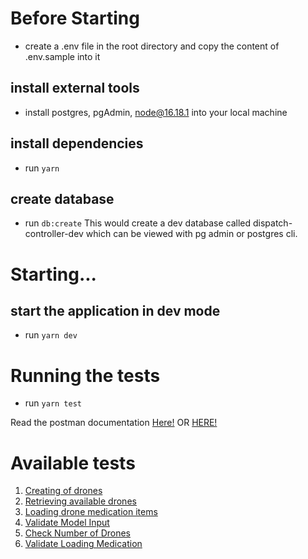 # Before Starting

- create a .env file in the root directory and copy the content of .env.sample into it

## install external tools

- install postgres, pgAdmin, node@16.18.1 into your local machine

## install dependencies

- run `yarn`

## create database

- run `db:create`
  This would create a dev database called dispatch-controller-dev which can be viewed with pg admin or postgres cli.

# Starting...

## start the application in dev mode

- run `yarn dev`

# Running the tests

- run `yarn test`

Read the postman documentation [Here!](https://documenter.getpostman.com/view/18357475/2s8Z6x3ttX) OR [HERE!](./DOC_Requests.md)

# Available tests

1. [Creating of drones](./src/controllers/drone/__test__/create.test.ts)
2. [Retrieving available drones](./src/controllers/drone/__test__/getAvailableDrones.test.ts)
3. [Loading drone medication items](./src/controllers/drone/__test__/loadMedication.test.ts)
4. [Validate Model Input](./src/test/checkModel.test.ts)
5. [Check Number of Drones](./src/test/checkNumberOfDrones.test.ts)
6. [Validate Loading Medication](./src/test/validateLoadingMedication.test.ts)
